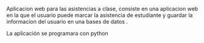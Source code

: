 Aplicacion web para las asistencias a clase, consiste en una aplicacion web en la que el usuario puede marcar la asistencia de estudiante y guardar la informacion del usuario en una bases de datos .

La aplicación se programara con python